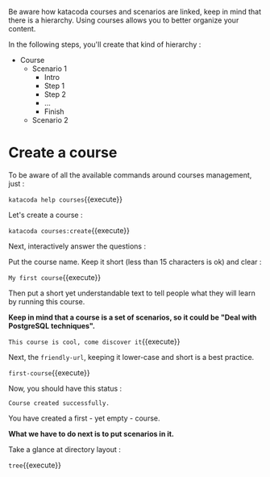 Be aware how katacoda courses and scenarios are linked, keep in mind that
there is a hierarchy.
Using courses allows you to better organize your content.

In the following steps, you'll create that kind of hierarchy :

- Course
  - Scenario 1
    - Intro
    - Step 1
    - Step 2
    - ...
    - Finish
  - Scenario 2

# Create a course

To be aware of all the available commands around courses management, just :

`katacoda help courses`{{execute}}

Let's create a course :

`katacoda courses:create`{{execute}}

Next, interactively answer the questions :

Put the course name. Keep it short (less than 15 characters is ok) and clear :

`My first course`{{execute}}

Then put a short yet understandable text to tell people what they will learn by running this
course.

**Keep in mind that a course is a set of scenarios, so it could be "Deal with PostgreSQL techniques".**

`This course is cool, come discover it`{{execute}}

Next, the `friendly-url`, keeping it lower-case and short is a best practice.

`first-course`{{execute}}

Now, you should have this status :

`Course created successfully.`

You have created a first - yet empty - course.

**What we have to do next is to put scenarios in it.**

Take a glance at directory layout :

`tree`{{execute}}